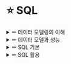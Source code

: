 # ⭐ SQL

<details>

<summary> ✏ 데이터 모델링의 이해 </summary>
<div markdown="1">

### 📑 모델링의 특징
- 현실세계를 일정한 형식에 맞추어 표현하는 추상화의 의미를 가질 수 있다.
- 복잡한 현실을 제한된 언어나 표기법을 통해 이해하기 쉽게하는 단순화의 의미를 가지고 있음
- 애매모호함을 배제하고 누구나 이해가 가능하도록 정확하게 현상을 기술하는 정확성의 의미를 가짐

### 📑 데이터 모델링을 하는 주요한 이유
- 업무정보를 구성하는 기초가 되는 정보들에 대해 일정한 표기법에 의해 표현함으로써 정보시스템 구축의 대상이 되는 업무 내용을 정확하게 분석하는것
- 분석된 모델을 가지고 실제 데이터 베이스를 생성하여 개발 및 데이터관리에 사용하기 위한 것.
- 데이터모델링 자체로서 업무의 흐름을 설명하고 분석하는 부분에 의미를 가지고 있다.

### 📑 데이터 모델링 유의점
#### 1️⃣ 중복(Duplication)
- 데이터 모델은 같은 데이터를 사용하는 사람, 시간 그리고 장소를 파악하는데 도움을 줌으로써 데이터베이스가 여러 장소에 같은 정보를 저장하는 잘못을 하지 않도록 한다.
#### 2️⃣ 비유연성(Inflexibility)
- 데이터 모델을 어떻게 설계했느냐에 따라 사소한 업무변화에도 데이터 모델이 수시로 변경됨으로써 유지보수의 어려움을 가중시킬 수 있다.
- 데이터의 정의를 데이터의 사용 프로세스와 분리함으로써 데이터 모델링은 데이터 혹은 프로세스의 작은 변화가 애플리케이션과 데이터베이스에 중대한 변화를 일으킬 수 있는 가능성을 줄인다.
#### 3️⃣ 비일관성(Inconsistency)
- 데이터의 중복이 없더라도 비일관성은 발생가능.
- 사용자가 처리하는 프로세스 혹은 이와 관련된 프로그램과 테이블의 연계성을 높이는 것은 데이터 모델이 업무변경에 대해 취약하게 만드는 단점에 해당된다.

### 개념-논리-물리데이터 모델
![image](https://user-images.githubusercontent.com/87464750/184346183-5b440bb1-a072-4e26-848f-45739acd34eb.png)

### 데이터독립성 구성요소
![image](https://user-images.githubusercontent.com/87464750/184346611-daee7396-3bca-4dca-b79a-87c97a926654.png)

### 📑 ERD
- 1976년 피터첸에 의해 Entity-Relationship Model이라는 표기법이 만들어졌다
- 관계의 명칭은 관계 표현에 있어서 매우 중요한 부분에 해당된다.
- 가장 중요한 엔터티를 왼쪽 상단에 배치하고, 이것을 중심으로 다른 엔터티를 나열하면서 전개하면 사람의 눈이 따라가기에 편리한 데이터 모델을 작성할 수 있다.

#### 작성순서
1. 엔터티를 그린다.
2. 엔터티를 적절하게 배치한다.
3. 엔터티간 관계를 설정한다.
4. 관계명을 기술한다.
5. 관계의 참여도를 기술한다.
6. 관계의 필수여부를 기술한다.

### 📑 엔터티
#### 특징
- 반드시 해당 업무에서 필요하고 관리하고자 하는 정보이어야 한다.
- 유일한 식별자에 의해 식별이 가능해야 한다.
- 영속적으로 존재하는 인스턴스의 집합이어야 한다.(한개가 아니라 두개 이상)
- 엔터티는 업무 프로세스에 의해 이용되어야 한다.
- 엔터티는 반드시 속성이 있어야 한다.
- 엔터티는 다른 엔터티와 최소 한개 이상의 관계가 있어야 한다.
- ❗ 통계성 엔터티 도출, 코드성 엔터티 도출, 시스템 처리시 내부 필요에 의한 엔터티 도출과 같은 경우는 관계를 생략할 수 있다.

#### 엔터티의 분류
- `유뮤형에 따른 분류`
    - `유형엔터티`
        - 물리적인 형태가 있고, 안정적이며 지속정으로 활용되는 엔터티로 업무로부터 구분하기가 용이하다.
        - > ex) 사원, 물품, 강사
    - `개념엔터티`
        - 물리적인 형태는 존재하지 않고, 관리해야 할 개념적 정보로 구분이 되는 엔터티
        - > ex) 조직, 보험상품
    - `사건엔터티`
        - 업무를 수행함에 따라 발생되는 엔터티로 비교적 발생량이 많으며 각종 통계자료에 이용될 수 있다.,
        - > ex) 주문, 청구, 미납
- `발생시점에 따른 분류`
    - `기본엔터티`
        - 업무에 원래 존재하는 정보로서 다른 엔터티와 관계에 의해 생성되지 않고 독립적으로 생성 가능
        - 자신은 타 엔터티의 부모의 역할을 하게 된다.
        - 다른 엔터티로부터 주식별자를 상속받지 않고 자신의 고유한 주식별자를 가지게 된다.
        - > ex) 사원, 부서, 고객, 상품, 자재
    - `중심엔터티`
        - 기본엔터티로부터 발생되고 그 업무에 있어서 중심적인 역할을 한다.
        - 데이터의 양이 많이 발생되고 다른 엔터티와의 관계를 통해 많은 해위엔터티를 생성한다.
        - > ex) 계약, 사고, 에금원장, 청구, 주문, 매출
    - `행위엔터티`
        - 두 개 이상의 부모엔터티로부터 발생되고 자주 내용이 바뀌거나 데이터량이 증가된다.
        - 분석초기 단계에서 잘 나타나지 않으며 상세 설계단계나 프로세스와 상관모델링을 진행하면서 도출될 수 있다.
        - > ex) 주문목록, 사원변경이력
    
#### 엔터티의 명명
- 가능하면 현업업무에서 사용하는 용어를 사용한다.
- 가능하면 약어를 사용하지 않는다.
- 단수명사를 사용한다.
- 모든 엔터티에서 유일하게 이름이 부여되어야 한다.
- 엔터티 생성의미대로 이름을 부여한다.

### 📑 속성
- 업무에서 필요로 하는 인스턴스에서 관리하고자 하는 의마상 더이상 분리되지 않는 최소의 데이터 단위.

#### 엔터티, 인스턴스, 속성, 속성값의 관계
- 엔터티에 대한 자세하고 구체적인 정보를 나타낸다
- 속성도 집합니다.
- 한개의 엔터티는 두 개 이상의 인스턴스의 집합이어야 한다.
- 한개의 속성은 한개의 속성값을 가진다.

#### 특성에 따른 분류
- `기본속성`
    - 업무로부터 추출한 모든 속성.
    - 엔터티에서 가장 일반적이고 많은 속성을 차지한다.
    - 코드성 데이터, 인테티를 식별하기 위한 부여된 일련번호, 그리고 다른 속성을 계삲거나 영향을 받아 생성된 속성을 제외한 모든 속성
    - ❗ 업무로부터 분석한 속성이라도 이미 업무상 코드로 정의한 속성이 많다. 이러한 경우도 속성의 값이 원래 속성을 나타내지 못하므로 기본속성이 되지 않느다.
- `설계속성`
    - 업무상 필요한 데이터 이외에 데이터 모델링을 위해, 업무를 규칙화하기 위해 속성을 새로 만들거나 변형하여 정의하는 속성.
    - 대개 코드성 속성은 원래 속성을 업무상 필요에 의해 변형하여 만든 설계속성이고 일련번호와 같은 속성은 단일한 식별자를 부여하기 위해 모델 상에서 새로 정의하는 설계속성이다.
- `파생속성`
    - 다른 속성에 영향을 받아 발생하는 속성으로 보통 계산된 값들이 이에 해당된다.
 
 #### 도메인
 - 각 속성이 가질 수 있는 값의 범위
 - 엔터티 내에서 속성에 대한 데이터타입과 크기 그리고 제약사항을 지정하는 것.
 
 #### 속성의 명명
 - 해당업무에서 사용하는 이름을 부여한다.
 - 서술식 속성명은 사용하지 않는다.
 - 약어사용은 가급적 제한한다.
 - 전체 데이터모델에서 유일성을 확보하는 것이 좋다.
 
 ### 📑 관계
 - 관계는 존재에 의한 관계와 행위에 의한 관계로 구분될 수 있으나 ERD 에서는 관계를 연결할 때, 존재와 행위룰 구분하지 않고 단일화된 표기법 사용
 - UML에는 클래스 다이어그램의 관계 중 연관관계와 의존관계가 있고 이것은 실선과 점선의 표기법으로 다르게 표현된다.
 
 #### 설명
 - 관계는 존재적 관계와 행위에 의한 관계로 나누어볼 수 있다.
 - 관계의 표기법은 관계명, 관계차수, 선택사양 3가지 개념을 사용한다.
 
 #### 관계의 표기법
 - 관계명
    - 관계의 이름
 - 관계차수
    - 1:1, 1:M, M:N
 - 관계선택사양
    - 필수관계, 선택관계
    
#### 두 개의 엔터티 사이에 정의한 관계를 체크하는 사항
- 두 개의 엔터티 사이에 관심 있는 연관규칙이 존재하는가?
- 두 개의 엔터티 사이에 정보의 조합이 발생되는가?
- 업무기술서, 장표 관계연결을 가능하게 하는 동사가 있는가?
- 업무기술서, 장표에 관계연결에 대한 규칙이 서술되어 있는가?

#### 관계 읽기
- 기준 엔터티를 한개 또는 각으로 읽는다.
- 대상 엔터티의 관계참여도 즉 개수(하나, 하나 이상)을 읽는다.
- 관계선택사양과 관계명을 읽는다.

### 📑 식별자
#### 주식별자 특징
![image](https://user-images.githubusercontent.com/87464750/184355369-e1c9e0de-4eb9-4204-a6ed-41538eff2204.png)

#### 식별자의 분류체계
![image](https://user-images.githubusercontent.com/87464750/184355443-b8db8119-38ad-4d23-9e3c-4185ea3b552c.png)

#### 식별자와 비식별자관계 비교
![image](https://user-images.githubusercontent.com/87464750/184356002-8344b558-2e5c-482d-9cef-305ed66e55eb.png)



 </div>
</details>

<details>

<summary> ✏ 데이터 모델과 성능 </summary>
<div markdown="1">
  
### 📑 성능 데이터 모델링

#### 성능 데이터모델링
- 데이터의 증가가 빠를수록 성능저하에 따른 성능개선비용은 증가한다.
- 데이터모델은 성능을 튜닝하면서 변경이 될 수 있는 특징이 있다.
    -  > 테이블 분할, 테이블 병합, 테이블 추가
- 분석/설계 단계에서 성능을 고려한 데이터모델링을 수행할 경우 성능 저하에 따른 Rework 비용을 최소화할 수 있는 기회를 가지게 된다.

#### 데이터 모델링의 순서
- 데이터 모델링을 할 떄 정규화를 정확하게 수행한다.
- 데이터베이스 용량산정을 수행한다.
- 데이터베이스에 발생되는 트랜잭션의 유형을 파악한다.
- 용량과 트랜잭션의 유형에 따라 반정규화를 수행한다.
- 이력모델의 조정, PK/FK조정, 슈퍼타입/서브타입 조정 등을 수행한다.
- 성능관점에서 데이터 모델을 검증한다.

#### 성능데이터 모델링 할때 고려사항
- 용량산정은 전체적인 데이터베이승 발생되는 트랜잭션의 유형과 양을 분석하는 자료가 되므로 성능데이터 모델링을 할 때 중요한 작업이 될 수 있다.
- 물리적인 데이터 모델링을 할 때 PK/FK의 칼럼 순서조정, FK인덱스 생성 등은 성능 향상을 위한 데이터 모델링 작업에 중요한 요소가 된다.
- 이력데이터는 시간에 따라 반복적으로 발생이 되기 때문에 대량 데이터일 가능성이 높아 특별히 성능을 고려하여 칼럼 등을 추가하도록 설계해야한다.

### 📑 정규화
#### 1차 정규화: 중복속성에 대한 분리
#### 2차 정규화: 기본키에 대한 부분집합으로 존재하는 속성들을 분리시키고자 하는것(함수의 종속성을 만족시키도록)

### 📑 반정규화
- 정규화된 엔터티, 속성, 관계에 대해 시스템의 성능향상과 개발과 운영의 단순화를 위해 중복, 통합, 분리 등을 수행하는 데이터 모델링의 기법
- 데이터 무결성이 깨질 수 있는 위험을 무릅쓰고 데이터를 중복하여 반정규화를 적용하는 이유
    - 데이터를 조회할 때 디스크  I/O 량이 많아서 성능이 저하되거나
    - 경로가 너무 멀어 조인으로 인한 성능저하가 예상되거나
    - 칼럼을 계산하여 읽을 때 성능이 저하될 것이 예상되는 경우
        
        
#### 테이블 반졍규화
![image](https://user-images.githubusercontent.com/87464750/185892498-36540384-2e99-4655-8ffd-01c23eafa5e3.png)

#### 칼럼의 반정규화
![image](https://user-images.githubusercontent.com/87464750/185892556-f92659e6-c0df-4c3f-9077-d9c4758e97c9.png)



#### 반정규화 절차
##### 1️⃣ 반정규화 대상조사
- 범위처리빈도수 조사
- 대량의 범위 처리 조사
- 통계성 프로세스 조사
- 테이블 조인 개수

##### 2️⃣ 다른 방법유도 검토
- 뷰(view) 테이블
    - 지나치게 많은 조인이 걸려 데이터를 조회하는 작업이 기술적으로 어려울 경우
- 클러스터링 적용
    - 대량의 데이터처리나 부분처리에 의해 성능이 저하되는 경우
- 인덱스의 조정
    - 대량의 데이터처리나 부분처리에 의해 성능이 저하되는 경우
- 파티셔닝
    - 대량의 데이터는 Primary key 성격에 따라 부분적인 테이블로 분리할 수 있다.
- 응용애플리케이션
    - 로직을 구사하는 방법을 변경함으로써 성능을 향상


##### 3️⃣ 반정규화 적용
- 테이블 반정규화
- 속성의 반정규화
- 관계의 반정규화

#### 📑 반정규화: 테이블 분할
##### 테이블에 대한 수평분할/수직분할의 절차
- 데이터 모델링을 완성한다.
- 데이터베이스 용량산정을 한다.
- 대량 데이터가 처리되는 테이블에 대해서 트랜잭션 처리 패턴을 분석한다.
- 칼럼 단위로 집중화된 처리가 발생하는지, 로우단위로 집중화된 처리가 발생되는지 분석하여 집중화된 단위로 테이블을 분리하는 것을 검토.

- `수직분할`
    - 칼럼단위, 1:1관계
- `수평분할`
    - 디스크 I/O 분산, 데이터 접근 효율성
        
##### 로우체이닝: 로우의 길이가 너무 길어서 데이터 블록 하나에 데이터가 모두 저장되지 않고 두 개 이상의 블록에 걸쳐 하나의 로우가 저장되어 있는 형태.
##### 로우마이그레이션: 데이터 블록에서 수정이 발생하면 수정된 데이터를 해당 데이터 블록에서 저장하지 못하고 다른 블록의 빈 공간을 찾아 저장하는 방식.

#### 📑 슈퍼타입/서브타입 모델의 성능고려 방법
- 개별로 발생되는 트랜잭션에 대해서는 개별 테이블로 구성
- 슈퍼타입+서브타입에 대해 발생되는 트랜잭션에 대해서는 슈퍼타입+서브타입 테이블로 구성
- 전체를 하나로 묶어 트랜잭션이 발생할때는 하나의 테이블로 구성

![image](https://user-images.githubusercontent.com/87464750/185896633-27291fcf-2efe-4d69-a19e-4f04d74b0994.png)

#### 📑 인덱스 특성을 고려한 PK/FK 데이터베이스 성능향상
- PK 순서를 결정하는 기준을 인덱스 정럴규조를 이해한 상태에서 인덱스를 효율적으로 이용할 수 있도록 PK 순서를 지정해야한다.
- 인덱스의 특징은 여러개의 속성이 하나의 인덱스로 구성되어 있을때 앞쪽에 위치한 속성의 값이 비교자로 있어야 인덱스가 좋은 효율을 나타낼 수 있다.
- 앞쪽에 위치한 속성 값이 가급적 '=' 아니면 'BETWEEN'가 들어와야 인덱스를 이용할 수 있는 것이다.

`UNION ALL`: 정렬작업 발생x
'UNION' : 정렬작업 발생o

### 📑 분산데이터베이스
#### 장점
- 지역 자치성, 점증적 시스템 용량 확장
- 신뢰성과 가용성
- 효용성과 융통성
- 빠른 응답 속도와 통신비용 절감
- 데이터의 가용성과 신뢰성 증가
- 시스템 규모의 적절한 조절
- 각 지역 사용자의 요구 수용 증대

#### 단점
- 소프트웨어 개발 비용
- 오류의 잠재성 증대
- 처리 비용의 증대
- 설계, 관리의 복잡성과 비용
- 불규칙한 응답속도
- 통제의 어려움
- 데이터 무결성에 대한 위협

### 효율성 증대
- 공통코드, 기준정보 등 마스터 데이터는 분산데이터베이스에 복제분산을 적용한다.
- 거의 실시간 업무적인 특성을 가지고 있을 때 분산 데이터베이스를 사용하여 구성할 수 있다.
- 백업 사이트를 구성할 때 간단하게 분산기능을 적용하여 구성할 수 있다.



 </div>
</details>

<details>

<summary> ✏ SQL 기본 </summary>
<div markdown="1">
  
### 📑 SQL 명령어 종류
![image](https://user-images.githubusercontent.com/87464750/186324333-b23af410-22b6-4c1f-8020-960002b903e8.png)

- `As-Is`: 비절차적 데이터 조작어(DML)은 사용자가 무슨(What) 데이터를 원하는 지만을 명세함.
- `To-Be`: 비절차적 데이터 조작어(DML)은 사용자가 무슨(What) 데이터를 원하는 지만을 명세하지만, 절자적 데이터 조작어는 어떻게(How) 데이터를 접근해야 하는지 명세한다.
- 절차적 데이터 조작어
    - `PL/SQL(오라클)`, `T-SQL(SQL Server)`등이 있다.
    
#### 자주 쓰이는 데이터 유형
![image](https://user-images.githubusercontent.com/87464750/186330175-88fc5861-3b63-4437-a620-0e753fe23fd3.png)

## ✏ DDL
### 📑 제약조건
- 제약조건이랑 사용자가 원하는 조건의 데이터만 유지하기 위한 즉, 데이터의 무결성을 유지하기 위한 데이터베이스의 보편적인 방법으로 테이블의 특정 칼럼에 설정하는 제약

#### 제약조건의 종류
![image](https://user-images.githubusercontent.com/87464750/186324855-cab7050d-d827-41cf-b0ba-cef8d627bac8.png)

#### ✔ 제약조건 지정
`DBMS는 Oracle`
- 테이블 생성시
    - ex) `CONSTRAINT` constraint_name `PRIMARY KEY (col_1, col_2,..);`
- 테이블 생성후
    - ex) `ALTER TABLE` table_name `ADD CONSTRAINT` constraint_name `PRIMARY KEY (col_1, col_2,..);`

#### NULL 의미
- 공백이나 숫자 0과는 전혀 다른 값이며, 조건에 맞는 데이터가 없을 때의 공집합과도 다르다.
- NULL은 아직 정의되지 않은 미지의 값이나 현재 데이터를 입력하지 못하는 경우를 의미한다.

#### DEFAULT 의미
- 데이터 입력 시에 칼럼의 값이 지정되어 있지 않을 경우 이 값을 사전에 설정할 수 있다.
- 데이터 입력시 명시된 값을 지정하지 않은 경우에 NULL 값이 입력된다.
- 값을 정의했다면 해당 칼럼에 NULL 값이 입력되지 않고 사전에 정의된 기본값이 자동으로 입력된다.

#### 인덱스 지정
- CREATE INDEX 인덱스 이름 ON 테이블명 (칼럼명);

### 📑 테이블 생성
- 테이블명은 객체를 의미할 있는 적절한 이름을 사용한다.
    - 가능한 단수형을 권고한다.
- 테이블 명은 다른 테이블의 이름과 중복되지 않아야 한다.
- 한 테이블 내에선는 칼럼명이 중복되게 지정될 수 없다.
- 테이블 이름을 지정하고 각 칼럼들은 괄호 "()" 로 묶어 지정한다.
- 각 칼럼들은 콤마로 구분되고 , 테이블 생성문의 끝은 항상 세메콜론으로 끝난다.
- 칼럼에 대해서는 다른 테이블까지 고려하여 데이터베이스 내에서는 일관성 있게 사용하는 것이 좋다.(데이터 표준화 관점)
- 칼럼 뒤에 데이터 유형은 꼭 지정되어야 한다.
- 테이블명과 칼럼명은 반드시 문자로 시작해야 하고, 벤더별로 길이에 대한 한계가 있다.
- 벤더에서 사전에 정의한 예약어는 쓸 수 없다.
- A-Z, a-z, 0-9, _, $, # 문자만 허용된다.

### 📑 ALTER TABLE
#### 테이블 칼럼에 대한 정의변경
- `Oracle`
    - ALTER TABLE 테이블명 MODIFY (칼럼명1 데이터유형, 칼럼2 데이터 유형, ..);
- `SQL Server`
- ALTER TABLE 테이블명 ALTER (칼럼명1 데이터유형, 칼럼2 데이터 유형, ..);

`SQL server`
- 하나의 명령으로 동시작업 불가능

![image](https://user-images.githubusercontent.com/87464750/186328181-c08fd927-92c0-48ec-ad60-2efa4bf6d4d8.png)

```
ALTER TABLE 기관분류 ALTER COLUMN 분류명 VARCHAR(30) NOT NULL;
ALTER TABLE 기관분류 ALTER COLUMN 등록일자 DATE NOT NULL;
```

#### 테이블의 불필요한 칼럼 삭제
- 데이터가 있거나 없거나 모두 삭제 가능.
- 한 번에 하나의 칼럼만 삭제 가능, 칼럼 삭제 후 최소 하나 이상의 칼럼이 테이블에 존재해야 한다.
- 삭제된 칼럼은 복구 불가능.
`ALTER TABLE 테이블명 DROP COLLUM 삭제할 칼럼명;`


### 📑 RENAME TABLE
`RENAME 변경전 테이블명 TO 변경 후 테이블명;`
- SQL Server에서는 sp_rename 이용
    - `sp_rename 변경전 테이블명, 변경후 테이블명;`

### 📑 FOREIGN KEY에 의한 Actions
- 부모 테이블의 행이 삭제될때 자식 테이블 행의 action
`ON DELETE`

| action | 설명|    
| :---: | :----: |    
|CASCADE| 부모 삭제시 자식도 삭제|
|SET NULL| 부모 삭제시 자식은 NULL로 설정|
|SET DEFAULT| 부모 삭제시 자식은 기본값|
|RESTRICT|자식이 없는 경우만 부모삭제|

- 자식 테이블의 행이 입력될때 부모 테이블 행의 action
`ON INSERT`

| action | 설명|    
| :---: | :----: |    
|AUTOMATIC|q부모가 없을때, 부모입력후 자식입력|
|SET NULL|부모가 없는 경우, 자식의 FK NULL|
|SET DEFAULT|부모가 없는 경우, FK를 기본값으로|
|DEPENDENT|부모의 PK가 있는 경우만 자식 입력|

### 📑 TRUNCATE TABLE
- 테이블 자체가 삭제되는 것이 아니고, 해당 테이블에 들어있던 모든 행들이 제거되고 저장 공간을 재사용 가능하도록 해제한다.
- 테이블 구조를 삭제하기 위해서는 DROP TABLE 실행.
- 정상적인 복구가 불가능하다.
- `TRUNCATE TABLE 테이블명;

## ✏ DML
### 📑 INSERT, UPDATE
#### 테이블에 데이터를 입력하는 두 가지 유형
- 해당 칼럼의 데이터 유형이 CHAR나 VARCHAR 등 문자 유형일 경우 '로 입력할 값을 입력한다/
- 숫자일 경우 '을 붙이지 않아야 한다.
- `INSERT INTO 테이블명 (COLLUM LIST) VALUES (COLLUM_LIST에 넣을 VALUE_LIST);`
    - 테이블으 칼럼을 정의할 수 있는데, 이때 칼럼의 순서는 테이블의 칼럼 순서와 매치할 필요가 없다.
    - 정의하지 않은 칼럼은 NULL값이 입력된다.
    - 단 Primary Key나 Not NULL로 지정된 칼럼은 NULL이 허용되지 않는다.
- `INSERT INTO 테이블명 VALUES (전체 COLLUM에 넣을 VALUE_LIST);`
    - 굳이 COLUM_LIST를 언급할 필요가 없다.
    - 칼럼의 순서대로 빠짐없이 데이터가 입력되어야 한다.
#### 입력된 데이터의 수정
- `UPDATE 테이블명 SET 수정되어야 할 칼럼명 =  수정되기를 원하는 새로운 값`
ex)    
![image](https://user-images.githubusercontent.com/87464750/186388375-13cc4b4e-f1c1-4e4a-bbef-255c9f60e725.png)

- 가능한 SQL 문장
```
INSERT INTO BOARD VALUES (1, 'Q&A', SYSDATE, 'Q&A 게시판');
UPDATE BOARD SET USE_YN = 'N' WHERE BOARD_ID = '1';
```
### DELETE
- 테이블의 정보가 필요없게 되었을 경우 데이터 삭제를 수행
- WHERE 절을 사용하지 않는다면 테이블의 전체 데이터가 삭제된다.
- 삭제된 데이터를 로그로 저장.
- `DELETE FROM 삭제할 테이블명`

### 📑 SELECT
#### 테이블에 입력된 데이터 조회
- `SELECT [ALL/DISTICT] 보고 싶은 칼럼명, 보고 싶은 칼럼명,.. FROM 해당 칼럼들이 있는 테이블명;`

#### ALL
- Default 옵션이므로 별도로 표시하지 않아도 된다.
- 중복된 데이터가 있어도 모두 출력한다.

#### DISTINCT
- 중복된 데이터가 있는 경우 1건으로 처리해서 출력한다.

##  TCL

 </div>
</details>

<details>

<summary> ✏ SQL 활용 </summary>
<div markdown="1">
  


 </div>
</details>

